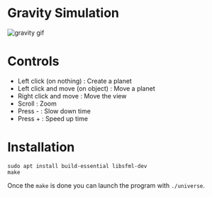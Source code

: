 # Gravity Simulation

![gravity gif](https://github.com/volnt/gravity/raw/master/gravity3.gif)

# Controls

* Left click (on nothing) : Create a planet
* Left click and move (on object) : Move a planet
* Right click and move : Move the view
* Scroll : Zoom
* Press - : Slow down time
* Press + : Speed up time

# Installation

```
sudo apt install build-essential libsfml-dev
make
```

Once the `make` is done you can launch the program with `./universe`.

